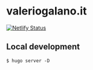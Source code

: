 # valeriogalano.it

[![Netlify Status](https://api.netlify.com/api/v1/badges/212dabb5-2a03-4d9b-8806-f26e974d8e14/deploy-status)](https://app.netlify.com/sites/valeriogalano/deploys)

## Local development
`$ hugo server -D`